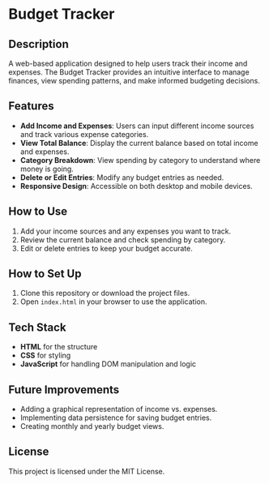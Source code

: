 # Budget Tracker

## Description
A web-based application designed to help users track their income and expenses. The Budget Tracker provides an intuitive interface to manage finances, view spending patterns, and make informed budgeting decisions.

## Features
- **Add Income and Expenses**: Users can input different income sources and track various expense categories.
- **View Total Balance**: Display the current balance based on total income and expenses.
- **Category Breakdown**: View spending by category to understand where money is going.
- **Delete or Edit Entries**: Modify any budget entries as needed.
- **Responsive Design**: Accessible on both desktop and mobile devices.

## How to Use
1. Add your income sources and any expenses you want to track.
2. Review the current balance and check spending by category.
3. Edit or delete entries to keep your budget accurate.

## How to Set Up
1. Clone this repository or download the project files.
2. Open `index.html` in your browser to use the application.

## Tech Stack
- **HTML** for the structure
- **CSS** for styling
- **JavaScript** for handling DOM manipulation and logic

## Future Improvements
- Adding a graphical representation of income vs. expenses.
- Implementing data persistence for saving budget entries.
- Creating monthly and yearly budget views.

## License
This project is licensed under the MIT License.
